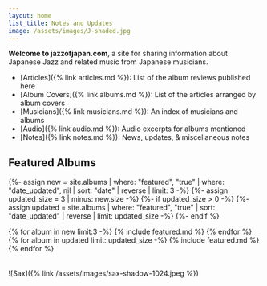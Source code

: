 ```yaml
---
layout: home
list_title: Notes and Updates
image: /assets/images/J-shaded.jpg
---
```

**Welcome to jazzofjapan.com**, a site for sharing information about Japanese Jazz and related music from Japanese musicians. 

* [Articles]({% link articles.md %}): List of the album reviews published here
* [Album Covers]({% link albums.md %}): List of the articles arranged by album covers
* [Musicians]({% link musicians.md %}): An index of musicians and albums
* [Audio]({% link audio.md %}): Audio excerpts for albums mentioned
* [Notes]({% link notes.md %}): News, updates, & miscellaneous notes

## Featured Albums

{%- assign new = site.albums | where: "featured", "true" | where: "date_updated", nil | sort: "date" | reverse | limit: 3 -%}
{%- assign updated_size = 3 | minus: new.size -%}
{%- if updated_size > 0 -%}
{%- assign updated = site.albums | where: "featured", "true" | sort: "date_updated" | reverse | limit: updated_size -%}
{%- endif %}
<table>
  <tbody>
    <tr>
{% for album in new limit:3 -%}
{% include featured.md %}
{% endfor %}
{% for album in updated limit: updated_size -%}
{% include featured.md %}
{% endfor %}
   </tr>
  </tbody>
</table>

![Sax]({% link /assets/images/sax-shadow-1024.jpeg %})



